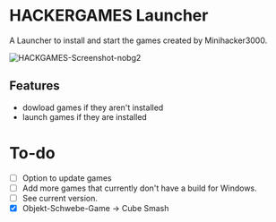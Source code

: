 # HACKERGAMES Launcher

A Launcher to install and start the games created by Minihacker3000.

![HACKGAMES-Screenshot-nobg2](https://github.com/user-attachments/assets/04016300-3a33-4249-b5b9-212f4f448604)

## Features
- dowload games if they aren't installed
- launch games if they are installed

# To-do
- [ ] Option to update games
- [ ] Add more games that currently don't have a build for Windows.
- [ ] See current version.
- [x] Objekt-Schwebe-Game -> Cube Smash

